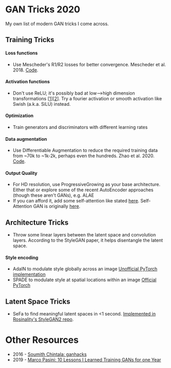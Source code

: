 # GAN Tricks 2020
My own list of modern GAN tricks I come across.


## Training Tricks

#### Loss functions
- Use Mescheder's R1/R2 losses for better convergence. Mescheder et al. 2018. [Code](https://github.com/LMescheder/GAN_stability).

#### Activation functions
- Don't use ReLU; it's possibly bad at low-->high dimension transformations [[1](https://people.eecs.berkeley.edu/~bmild/fourfeat/)][[2](https://vsitzmann.github.io/siren/)]. Try a fourier activation or smooth activation like Swish (a.k.a. SiLU) instead.

#### Optimization
- Train generators and discriminators with different learning rates

#### Data augmentation
- Use Differentiable Augmentation to reduce the required training data from ~70k to ~1k-2k, perhaps even the hundreds. Zhao et al. 2020. [Code](https://github.com/mit-han-lab/data-efficient-gans).

#### Output Quality

- For HD resolution, use ProgressiveGrowing as your base architecture. Either that or explore some of the recent AutoEncoder approaches (though these aren't GANs), e.g. ALAE
- If you can afford it, add some self-attention like stated [here](https://github.com/lucidrains/stylegan2-pytorch#attention). Self-Attention GAN is originally [here](https://github.com/heykeetae/Self-Attention-GAN).

## Architecture Tricks
- Throw some linear layers between the latent space and convolution layers. According to the StyleGAN paper, it helps disentangle the latent space.

#### Style encoding
- AdaIN to modulate style globally across an image [Unofficial PyTorch implementation](https://github.com/naoto0804/pytorch-AdaIN)
- SPADE to modulate style at spatial locations within an image [Official PyTorch](https://github.com/NVlabs/SPADE)


## Latent Space Tricks
- SeFa to find meaningful latent spaces in <1 second. [Implemented in Rosinality's StyleGAN2 repo](https://github.com/rosinality/stylegan2-pytorch#closed-form-factorization-httpsarxivorgabs200706600).


# Other Resources
- 2016 - [Soumith Chintala: ganhacks](https://github.com/soumith/ganhacks)
- 2019 - [Marco Pasini: 10 Lessons I Learned Training GANs for one Year
](https://towardsdatascience.com/10-lessons-i-learned-training-generative-adversarial-networks-gans-for-a-year-c9071159628)

